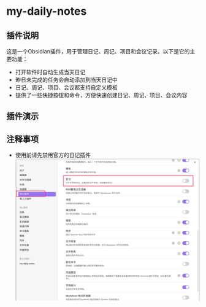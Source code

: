 # my-daily-notes

## 插件说明

这是一个Obsidian插件，用于管理日记、周记、项目和会议记录。以下是它的主要功能：
- 打开软件时自动生成当天日记
- 昨日未完成的任务会自动添加到当天日记中
- 日记、周记、项目、会议都支持自定义模板
- 提供了一些快捷按钮和命令，方便快速创建日记、周记、项目、会议内容


## 插件演示


## 注释事项
- 使用前请先禁用官方的日记插件
![alt text](./docs/assets/disable_obsidian_daily_notes_cn.png)